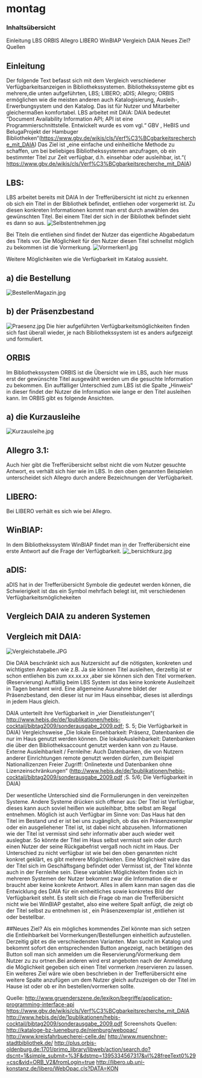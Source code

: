 montag
======

### Inhaltsübersicht
Einleitung
LBS
ORBIS
Allegro 
LIBERO
WinBIAP
Vergleich DAIA 
Neues Ziel?
Quellen



## Einleitung
Der folgende Text befasst sich mit dem Vergleich verschiedener Verfügbarkeitsanzeigen in Bibliothekssystemen.
Bibliothekssysteme gibt es mehrere,die unten aufgeführten, LBS; LIBERO; aDIS; Allegro; ORBIS ermöglichen wie die meisten anderen auch Katalogisierung, Ausleih-, Erwerbungsystem und den Katalog. Das ist für Nutzer und Mitarbeiter gleichermaßen komfortabel. LBS arbeitet mit DAIA:
DAIA bedeutet “Document Availability Information API; API ist eine Programmierschnittstelle. Entwickelt wurde es vom vgl.“ GBV , HeBIS und BelugaProjekt der Hambuger Bibliotheken“(https://www.gbv.de/wikis/cls/Verf%C3%BCgbarkeitsrecherche_mit_DAIA)
Das Ziel ist „eine einfache und einheitliche Methode zu schaffen, um bei beliebiges Bibliothekssystemen anzufragen, ob ein bestimmter Titel zur Zeit verfügbar, d.h. einsehbar oder ausleihbar, ist.“( https://www.gbv.de/wikis/cls/Verf%C3%BCgbarkeitsrecherche_mit_DAIA)

## LBS: 
LBS arbeitet bereits mit DAIA 
In der Trefferübersicht ist nicht zu erkennen ob sich ein Titel in der Bibliothek befindet, entliehen oder vorgemerkt ist. Zu diesen konkreten Informationen kommt man erst durch anwählen des gewünschten Titel.
Bei einem Titel der sich in der Bibliothek befindet sieht es dann so aus.
![Selbstentnehmen.jpg](images/Selbstentnehmen.jpg)

Bei Titeln die entliehen sind findet der Nutzer das eigentliche Abgabedatum des Titels vor. Die Möglichkeit für den Nutzer diesen Titel schnellst möglich zu bekommen ist die Vormerkung. 
![Vormerken1.jpg](images/Vormerken1.jpg)

Weitere Möglichkeiten wie die Verfügbarkeit im Katalog aussieht.

## a) die Bestellung
![BestellenMagazin.jpg](images/BestellenMagazin.jpg)

## b) der Präsenzbestand
![Praesenz.jpg](images/Praesenz.jpg)
Die hier aufgeführten Verfügbarkeitsmöglichkeiten finden sich fast überall wieder, je nach Bibliothekssystem ist es anders aufgezeigt und formuliert.  

## ORBIS
Im Bibliothekssystem ORBIS ist die Übersicht wie im LBS, auch hier muss erst der gewünschte Titel ausgewählt werden um die gesuchte Information zu bekommen.
Ein auffälliger Unterschied zum LBS ist die Spalte „Hinweis“ in dieser findet der Nutzer die Information wie lange er den Titel ausleihen kann. Im ORBIS gibt es folgende Ansichten.

## a) die Kurzausleihe 
![Kurzausleihe.jpg](images/Kurzausleihe.jpg)

## Allegro 3.1:
Auch hier gibt die Trefferübersicht selbst nicht die vom Nutzer gesuchte Antwort, es verhält sich hier wie im LBS. In den oben genannten Beispielen unterscheidet sich Allegro durch andere Bezeichnungen der Verfügbarkeit.

## LIBERO: 
Bei LIBERO verhält es sich wie bei Allegro.

## WinBIAP:
In dem Bibliothekssystem WinBIAP findet man in der Trefferübersicht eine erste Antwort auf die Frage der Verfügbarkeit.
![_bersichtkurz.jpg](images/_bersichtkurz.jpg)

## aDIS: 
aDIS hat in der Trefferübersicht Symbole die gedeutet werden können, die Schwierigkeit ist das ein Symbol mehrfach belegt ist, mit verschiedenen Verfügbarkeitsmöglichekeiten

## Vergleich DAIA zu anderen Systemen
## Vergleich mit DAIA:
![Vergleichstabelle.JPG](images/Vergleichstabelle.JPG)

Die DAIA beschränkt sich aus Nutzersicht auf die nötigsten, konkreten und wichtigsten Angaben wie z.B. Ja sie können Titel ausleihen, derzeitig ist er schon entliehen bis zum xx.xx.xx ,aber sie können sich den Titel vormerken.(Reservierung)
Auffällig beim LBS System ist das keine konkrete Ausleihzeit in Tagen benannt wird. Eine allgemeine Ausnahme bildet der Präsenzbestand, den dieser ist nur im Haus einsehbar, dieses ist allerdings in jedem Haus gleich. 

DAIA unterteilt ihre Verfügbarkeit in „vier Dienstleistungen“( http://www.hebis.de/de/1publikationen/hebis-cocktail/bibtag2009/sonderausgabe_2009.pdf; S. 5; Die Verfügbarkeit in DAIA)
Vergleichsweise „Die lokale Einsehbarkeit: Präsenz, Datenbanken die nur im Haus genutzt werden können. 
Die lokaleAusleihbarkeit: Datenbanken die über den Bibliotheksaccount genutzt werden kann von zu Hause.
Externe Ausleihbarkeit / Fernleihe: Auch Datenbanken, die von Nutzern anderer Einrichtungen remote genutzt werden dürfen, zum Beispiel Nationallizenzen 
Freier Zugriff: Onlinetexte und Datenbanken ohne Lizenzeinschränkungen“
(http://www.hebis.de/de/1publikationen/hebis-cocktail/bibtag2009/sonderausgabe_2009.pdf ;S. 5/6; Die Verfügbarkeit in DAIA)

Der wesentliche Unterschied sind die Formulierungen in den vereinzelten Systeme.
Andere Systeme drücken sich offener aus: Der Titel ist Verfügbar, dieses kann auch soviel heißen wie ausleihbar, bitte selbst am Regal entnehmen. Möglich ist auch Verfügbar im Sinne von: Das Haus hat den Titel im Bestand und er ist bei uns zugänglich, ob das ein Präsenzexemplar oder ein ausgeliehener Titel ist, ist dabei nicht abzusehen.
Informationen wie der Titel ist vermisst sind sehr informativ aber auch wieder weit auslegbar. So könnte der Titel im Haus selbst vermisst sein oder durch einen Nutzer der seine Rückgabefrist vergaß noch nicht im Haus. 
Der Unterschied zu nicht verfügbar ist wie bei den oben genannten nicht konkret geklärt, es gibt mehrere Möglichkeiten. Eine Möglichkeit wäre das der Titel sich im Geschäftsgang befindet oder Vermisst ist, der Titel könnte auch in der Fernleihe sein.
Diese variablen Möglichkeiten finden sich in mehreren Systemen der Nutzer bekommt zwar die Information die er braucht aber keine konkrete Antwort.
Alles in allem kann man sagen das die Entwicklung des DAIA für ein einheitliches sowie konkretes Bild der Verfügbarkeit steht. Es stellt sich die Frage ob man die Trefferübersicht nicht wie bei WinBIAP gestaltet, also eine weitere Spalt anfügt, die zeigt ob der Titel selbst zu entnehmen ist , ein Präsenzexemplar ist ,entliehen ist oder bestellbar.

##Neues Ziel?
Als ein mögliches kommendes Ziel könnte man sich setzen die Entleihbarkeit bei Vormerkungen/Bestellungen einheitlich aufzustellen. Derzeitig gibt es die verschiedensten Varianten. Man sucht im Katalog und bekommt sofort den entsprechenden Button angezeigt, nach betätigen des Button soll man sich anmelden um die Reservierung/Vormerkung dem Nutzer zu zu ortnen.Bei anderen wird erst angeboten nach der Anmeldung die Möglichkeit gegeben sich einen Titel vormerken /reservieren zu lassen.
Ein weiteres Ziel wäre wie oben beschrieben in der Trefferübersicht eine weitere Spalte anzufügen um dem Nutzer gleich aufzuzeigen ob der Titel im Hause ist oder ob er ihn bestellen/vormerken sollte.

Quelle: 
http://www.gruenderszene.de/lexikon/begriffe/application-programming-interface-api
https://www.gbv.de/wikis/cls/Verf%C3%BCgbarkeitsrecherche_mit_DAIA 
http://www.hebis.de/de/1publikationen/hebis-cocktail/bibtag2009/sonderausgabe_2009.pdf 
Screenshots Quellen:
http://kataloge-bz-lueneburg.de/nienburg/webopac/ 
http://www.kreisfahrbuecherei-celle.de/ 
http://www.muenchner-stadtbibliothek.de/ 
http://plus.orbis-oldenburg.de:1701/primo_library/libweb/action/search.do?dscnt=1&simple_submit=%3F&dstmp=1395334567317&vl%28freeText0%29=csc&vid=ORB_V2&fromLogin=true 
http://libero.ub.uni-konstanz.de/libero/WebOpac.cls?DATA=KON














